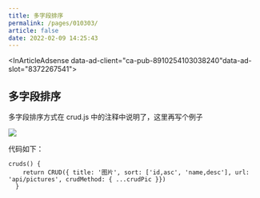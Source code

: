 ```yaml
---
title: 多字段排序
permalink: /pages/010303/
article: false
date: 2022-02-09 14:25:43
---
```


<InArticleAdsense data-ad-client="ca-pub-8910254103038240"data-ad-slot="8372267541"></InArticleAdsense>

## 多字段排序

多字段排序方式在 crud.js 中的注释中说明了，这里再写个例子

![](/images/2020/06/25/20200606142345.jpg)

代码如下：

```vue
cruds() {
    return CRUD({ title: '图片', sort: ['id,asc', 'name,desc'], url: 'api/pictures', crudMethod: { ...crudPic }})
  }
```

<Vssue :title="$title" />

